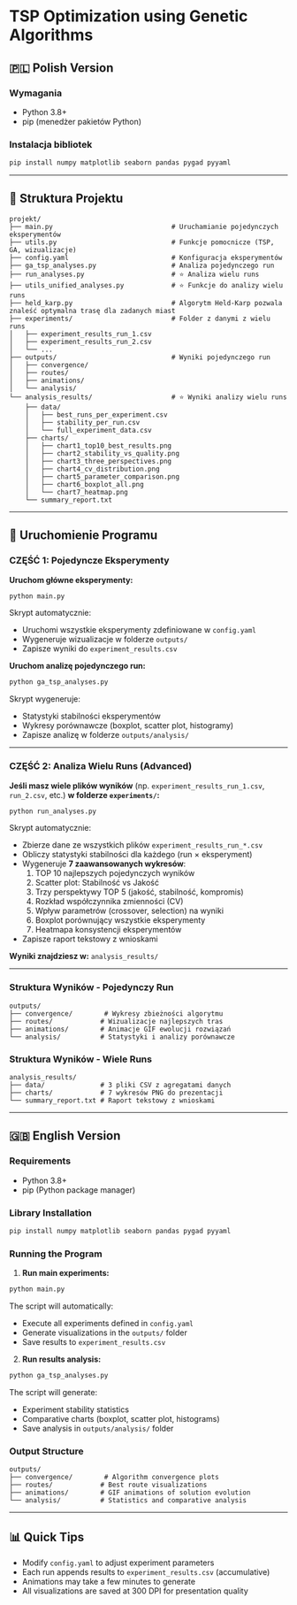 # TSP Optimization using Genetic Algorithms

## 🇵🇱 Polish Version

### Wymagania
- Python 3.8+
- pip (menedżer pakietów Python)

### Instalacja bibliotek

```bash
pip install numpy matplotlib seaborn pandas pygad pyyaml
```

---

## 📂 Struktura Projektu

```
projekt/
├── main.py                              # Uruchamianie pojedynczych eksperymentów
├── utils.py                             # Funkcje pomocnicze (TSP, GA, wizualizacje)
├── config.yaml                          # Konfiguracja eksperymentów
├── ga_tsp_analyses.py                   # Analiza pojedynczego run
├── run_analyses.py                      # ⭐ Analiza wielu runs
├── utils_unified_analyses.py            # ⭐ Funkcje do analizy wielu runs
├── held_karp.py                         # Algorytm Held-Karp pozwala znaleść optymalna trasę dla zadanych miast
├── experiments/                         # Folder z danymi z wielu runs
│   ├── experiment_results_run_1.csv
│   ├── experiment_results_run_2.csv
│   └── ...
├── outputs/                             # Wyniki pojedynczego run
│   ├── convergence/
│   ├── routes/
│   ├── animations/
│   └── analysis/
└── analysis_results/                    # ⭐ Wyniki analizy wielu runs
    ├── data/
    │   ├── best_runs_per_experiment.csv
    │   ├── stability_per_run.csv
    │   └── full_experiment_data.csv
    ├── charts/
    │   ├── chart1_top10_best_results.png
    │   ├── chart2_stability_vs_quality.png
    │   ├── chart3_three_perspectives.png
    │   ├── chart4_cv_distribution.png
    │   ├── chart5_parameter_comparison.png
    │   ├── chart6_boxplot_all.png
    │   └── chart7_heatmap.png
    └── summary_report.txt
```

---

## 🚀 Uruchomienie Programu

### CZĘŚĆ 1: Pojedyncze Eksperymenty

**Uruchom główne eksperymenty:**
```bash
python main.py
```
Skrypt automatycznie:
- Uruchomi wszystkie eksperymenty zdefiniowane w `config.yaml`
- Wygeneruje wizualizacje w folderze `outputs/`
- Zapisze wyniki do `experiment_results.csv`

**Uruchom analizę pojedynczego run:**
```bash
python ga_tsp_analyses.py
```
Skrypt wygeneruje:
- Statystyki stabilności eksperymentów
- Wykresy porównawcze (boxplot, scatter plot, histogramy)
- Zapisze analizę w folderze `outputs/analysis/`

---

### CZĘŚĆ 2: Analiza Wielu Runs (Advanced)

**Jeśli masz wiele plików wyników** (np. `experiment_results_run_1.csv`, `run_2.csv`, etc.) **w folderze `experiments/`:**

```bash
python run_analyses.py
```

Skrypt automatycznie:
- Zbierze dane ze wszystkich plików `experiment_results_run_*.csv`
- Obliczy statystyki stabilności dla każdego (run × eksperyment)
- Wygeneruje **7 zaawansowanych wykresów**:
  1. TOP 10 najlepszych pojedynczych wyników
  2. Scatter plot: Stabilność vs Jakość
  3. Trzy perspektywy TOP 5 (jakość, stabilność, kompromis)
  4. Rozkład współczynnika zmienności (CV)
  5. Wpływ parametrów (crossover, selection) na wyniki
  6. Boxplot porównujący wszystkie eksperymenty
  7. Heatmapa konsystencji eksperymentów
- Zapisze raport tekstowy z wnioskami

**Wyniki znajdziesz w:** `analysis_results/`

---

### Struktura Wyników - Pojedynczy Run
```
outputs/
├── convergence/        # Wykresy zbieżności algorytmu
├── routes/            # Wizualizacje najlepszych tras
├── animations/        # Animacje GIF ewolucji rozwiązań
└── analysis/          # Statystyki i analizy porównawcze
```

### Struktura Wyników - Wiele Runs
```
analysis_results/
├── data/              # 3 pliki CSV z agregatami danych
├── charts/            # 7 wykresów PNG do prezentacji
└── summary_report.txt # Raport tekstowy z wnioskami
```

---

## 🇬🇧 English Version

### Requirements
- Python 3.8+
- pip (Python package manager)

### Library Installation

```bash
pip install numpy matplotlib seaborn pandas pygad pyyaml
```

### Running the Program

1. **Run main experiments:**
```bash
python main.py
```
The script will automatically:
- Execute all experiments defined in `config.yaml`
- Generate visualizations in the `outputs/` folder
- Save results to `experiment_results.csv`

2. **Run results analysis:**
```bash
python ga_tsp_analyses.py
```
The script will generate:
- Experiment stability statistics
- Comparative charts (boxplot, scatter plot, histograms)
- Save analysis in `outputs/analysis/` folder

### Output Structure
```
outputs/
├── convergence/        # Algorithm convergence plots
├── routes/            # Best route visualizations
├── animations/        # GIF animations of solution evolution
└── analysis/          # Statistics and comparative analysis
```

---

## 📊 Quick Tips

- Modify `config.yaml` to adjust experiment parameters
- Each run appends results to `experiment_results.csv` (accumulative)
- Animations may take a few minutes to generate
- All visualizations are saved at 300 DPI for presentation quality